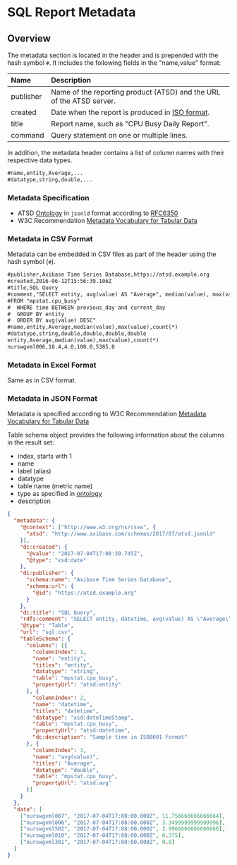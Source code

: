 # SQL Report Metadata

## Overview

The metadata section is located in the header and is prepended with the hash symbol `#`.
It includes the following fields in the "name,value" format:

|**Name**|**Description**|
|:---|:---|
|publisher| Name of the reporting product (ATSD) and the URL of the ATSD server.|
|created| Date when the report is produced in [ISO format](../shared/date-format.md).|
|title | Report name, such as "CPU Busy Daily Report". |
|command | Query statement on one or multiple lines. |

In addition, the metadata header contains a list of column names with their respective data types.

```txt
#name,entity,Average,...
#datatype,string,double,...
```

### Metadata Specification

* ATSD [Ontology](atsd.jsonld) in `jsonld` format according to [RFC6350](https://tools.ietf.org/html/rfc6350)
* W3C Recommendation [Metadata Vocabulary for Tabular Data](https://www.w3.org/TR/tabular-metadata/)

### Metadata in CSV Format

Metadata can be embedded in CSV files as part of the header using the hash symbol (`#`).

```txt
#publisher,Axibase Time Series Database,https://atsd.example.org
#created,2016-06-12T15:56:39.106Z
#title,SQL Query
#comment,"SELECT entity, avg(value) AS "Average", median(value), max(value), count(*)
#FROM "mpstat.cpu_busy"
#  WHERE time BETWEEN previous_day and current_day
#  GROUP BY entity
#  ORDER BY avg(value) DESC"
#name,entity,Average,median(value),max(value),count(*)
#datatype,string,double,double,double,double
entity,Average,median(value),max(value),count(*)
nurswgvml006,18.4,4.0,100.0,5385.0
```

### Metadata in Excel Format

Same as in CSV format.

### Metadata in JSON Format

Metadata is specified according to W3C Recommendation [Metadata Vocabulary for Tabular Data](https://www.w3.org/TR/tabular-metadata/)

Table schema object provides the following information about the columns in the result set:

* index, starts with 1
* name
* label (alias)
* datatype
* table name (metric name)
* type as specified in [ontology](atsd.jsonld)
* description

```json
{
  "metadata": {
    "@context": ["http://www.w3.org/ns/csvw", {
      "atsd": "http://www.axibase.com/schemas/2017/07/atsd.jsonld"
    }],
    "dc:created": {
      "@value": "2017-07-04T17:08:39.745Z",
      "@type": "xsd:date"
    },
    "dc:publisher": {
      "schema:name": "Axibase Time Series Database",
      "schema:url": {
        "@id": "https://atsd.example.org"
      }
    },
    "dc:title": "SQL Query",
    "rdfs:comment": "SELECT entity, datetime, avg(value) AS \"Average\" FROM \"mpstat.cpu_busy\" WHERE datetime > current_minute GROUP BY entity, period(1 minute) ORDER BY avg(value) DESC",
    "@type": "Table",
    "url": "sql.csv",
    "tableSchema": {
      "columns": [{
        "columnIndex": 1,
        "name": "entity",
        "titles": "entity",
        "datatype": "string",
        "table": "mpstat.cpu_busy",
        "propertyUrl": "atsd:entity"
      }, {
        "columnIndex": 2,
        "name": "datetime",
        "titles": "datetime",
        "datatype": "xsd:dateTimeStamp",
        "table": "mpstat.cpu_busy",
        "propertyUrl": "atsd:datetime",
        "dc:description": "Sample time in ISO8601 format"
      }, {
        "columnIndex": 3,
        "name": "avg(value)",
        "titles": "Average",
        "datatype": "double",
        "table": "mpstat.cpu_busy",
        "propertyUrl": "atsd:avg"
      }]
    }
  },
  "data": [
    ["nurswgvml007", "2017-07-04T17:08:00.000Z", 11.756666666666664],
    ["nurswgvml006", "2017-07-04T17:08:00.000Z", 3.3499999999999996],
    ["nurswgvml502", "2017-07-04T17:08:00.000Z", 2.9966666666666666],
    ["nurswgvml010", "2017-07-04T17:08:00.000Z", 0.375],
    ["nurswgvml301", "2017-07-04T17:08:00.000Z", 0.0]
  ]
}
```
